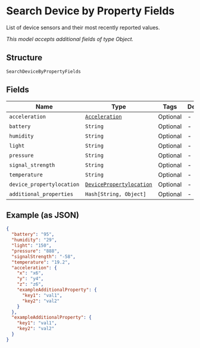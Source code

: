 
# Search Device by Property Fields

List of device sensors and their most recently reported values.

*This model accepts additional fields of type Object.*

## Structure

`SearchDeviceByPropertyFields`

## Fields

| Name | Type | Tags | Description |
|  --- | --- | --- | --- |
| `acceleration` | [`Acceleration`](../../doc/models/acceleration.md) | Optional | - |
| `battery` | `String` | Optional | - |
| `humidity` | `String` | Optional | - |
| `light` | `String` | Optional | - |
| `pressure` | `String` | Optional | - |
| `signal_strength` | `String` | Optional | - |
| `temperature` | `String` | Optional | - |
| `device_propertylocation` | [`DevicePropertylocation`](../../doc/models/device-propertylocation.md) | Optional | - |
| `additional_properties` | `Hash[String, Object]` | Optional | - |

## Example (as JSON)

```json
{
  "battery": "95",
  "humidity": "29",
  "light": "150",
  "pressure": "888",
  "signalStrength": "-58",
  "temperature": "19.2",
  "acceleration": {
    "x": "x6",
    "y": "y4",
    "z": "z6",
    "exampleAdditionalProperty": {
      "key1": "val1",
      "key2": "val2"
    }
  },
  "exampleAdditionalProperty": {
    "key1": "val1",
    "key2": "val2"
  }
}
```

